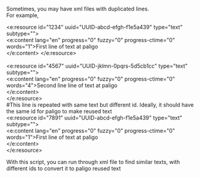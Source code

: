 Sometimes, you may have xml files with duplicated lines.
<br/>
For example, 
<br/>

<e:resource id="1234" uuid="UUID-abcd-efgh-f1e5a439" type="text" subtype=""><br/>
<e:content lang="en" progress="0" fuzzy="0" progress-ctime="0" words="1">First line of text at paligo<br/>
</e:content>
</e:resource><br/><br/>
<e:resource id="4567" uuid="UUID-jklmn-0pqrs-5d5cb1cc" type="text" subtype=""><br/>
<e:content lang="en" progress="0" fuzzy="0" progress-ctime="0" words="4">Second line line of text at paligo<br/>
</e:content><br/>
</e:resource><br/>
#This line is repeated with same text but different id. Ideally, it should have the same id for paligo to make reused text<br/>
<e:resource id="7891" uuid="UUID-abcd-efgh-f1e5a439" type="text" subtype=""><br/>
<e:content lang="en" progress="0" fuzzy="0" progress-ctime="0" words="1">First line of text at paligo<br/>
</e:content><br/>
</e:resource><br/>

With this script, you can run through xml file to find similar texts, with different ids to convert it to paligo reused text<br/>

